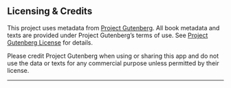 
## Licensing & Credits

This project uses metadata from [Project Gutenberg](https://www.gutenberg.org/). All book metadata and texts are provided under Project Gutenberg’s terms of use. See [Project Gutenberg License](https://www.gutenberg.org/policy/license.html) for details.

Please credit Project Gutenberg when using or sharing this app and do not use the data or texts for any commercial purpose unless permitted by their license.

---


